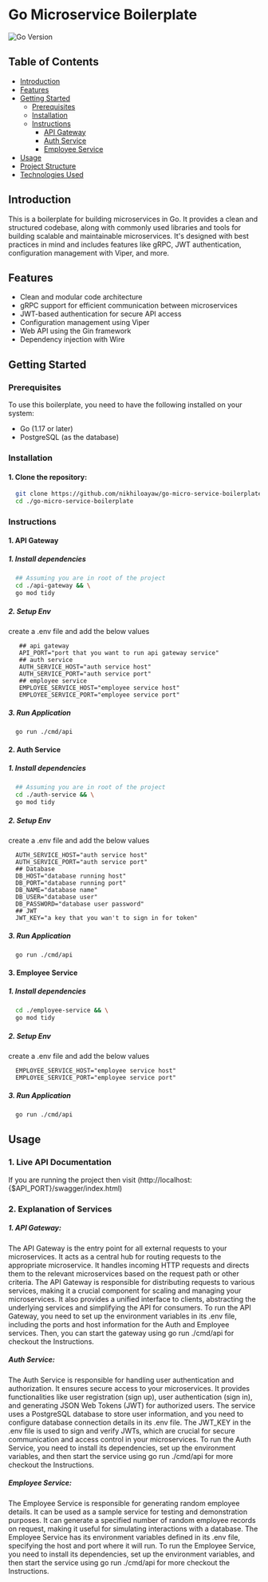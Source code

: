 # Go Microservice Boilerplate

![Go Version](https://img.shields.io/badge/Go-1.17-blue)

## Table of Contents

- [Introduction](#introduction)
- [Features](#features)
- [Getting Started](#getting-started)
  - [Prerequisites](#prerequisites)
  - [Installation](#installation)
  - [Instructions](#instructions)
    - [API Gateway](#api-gateway)
    - [Auth Service](#auth-service)
    - [Employee Service](#employee-service)
- [Usage](#usage)
- [Project Structure](#project-structure)
- [Technologies Used](#technologies-used)

## Introduction

This is a boilerplate for building microservices in Go. It provides a clean and structured codebase, along with commonly used libraries and tools for building scalable and maintainable microservices. It's designed with best practices in mind and includes features like gRPC, JWT authentication, configuration management with Viper, and more.

## Features

- Clean and modular code architecture
- gRPC support for efficient communication between microservices
- JWT-based authentication for secure API access
- Configuration management using Viper
- Web API using the Gin framework
- Dependency injection with Wire

## Getting Started

### Prerequisites

To use this boilerplate, you need to have the following installed on your system:

- Go (1.17 or later)
- PostgreSQL (as the database)

### Installation

  #### 1. Clone the repository:

  ```bash
    git clone https://github.com/nikhiloayaw/go-micro-service-boilerplate.git && \
    cd ./go-micro-service-boilerplate
  ```

### Instructions

  #### 1. API Gateway
  ##### 1. Install dependencies
  ```bash
    ## Assuming you are in root of the project
    cd ./api-gateway && \
    go mod tidy
  ```
  ##### 2. Setup Env
  create a .env file and add the below values
  ```.env
     ## api gateway
     API_PORT="port that you want to run api gateway service"
     ## auth service
     AUTH_SERVICE_HOST="auth service host"
     AUTH_SERVICE_PORT="auth service port"
     ## employee service
     EMPLOYEE_SERVICE_HOST="employee service host"
     EMPLOYEE_SERVICE_PORT="employee service port"
  ```
  ##### 3. Run Application
  ```bash
    go run ./cmd/api
  ```
  #### 2. Auth Service
  ##### 1. Install dependencies
  ```bash
    ## Assuming you are in root of the project
    cd ./auth-service && \
    go mod tidy
  ```
  ##### 2. Setup Env
  create a .env file and add the below values
  ```.env
    AUTH_SERVICE_HOST="auth service host"
    AUTH_SERVICE_PORT="auth service port"
    ## Database
    DB_HOST="database running host"
    DB_PORT="database running port"
    DB_NAME="database name"
    DB_USER="database user"
    DB_PASSWORD="database user password"
    ## JWT
    JWT_KEY="a key that you wan't to sign in for token"
  ```
  ##### 3. Run Application
  ```bash
    go run ./cmd/api
  ```
  #### 3. Employee Service
  ##### 1. Install dependencies
  ```bash
    cd ./employee-service && \
    go mod tidy
  ```
  ##### 2. Setup Env
  create a .env file and add the below values
  ```.env
    EMPLOYEE_SERVICE_HOST="employee service host"
    EMPLOYEE_SERVICE_PORT="employee service port"
  ```
  ##### 3. Run Application
  ```bash
    go run ./cmd/api
  ```

## Usage
### 1. Live API Documentation
If you are running the project then visit (http://localhost:{$API_PORT}/swagger/index.html)

### 2. Explanation of Services
##### 1. API Gateway:
The API Gateway is the entry point for all external requests to your microservices. It acts as a central hub for routing requests to the appropriate microservice.
It handles incoming HTTP requests and directs them to the relevant microservices based on the request path or other criteria.
The API Gateway is responsible for distributing requests to various services, making it a crucial component for scaling and managing your microservices.
It also provides a unified interface to clients, abstracting the underlying services and simplifying the API for consumers.
To run the API Gateway, you need to set up the environment variables in its .env file, including the ports and host information for the Auth and Employee services. Then, you can start the gateway using go run ./cmd/api for checkout the Instructions.

##### Auth Service:
The Auth Service is responsible for handling user authentication and authorization. It ensures secure access to your microservices.
It provides functionalities like user registration (sign up), user authentication (sign in), and generating JSON Web Tokens (JWT) for authorized users.
The service uses a PostgreSQL database to store user information, and you need to configure database connection details in its .env file.
The JWT_KEY in the .env file is used to sign and verify JWTs, which are crucial for secure communication and access control in your microservices.
To run the Auth Service, you need to install its dependencies, set up the environment variables, and then start the service using go run ./cmd/api for more checkout the Instructions.

##### Employee Service:
The Employee Service is responsible for generating random employee details. It can be used as a sample service for testing and demonstration purposes.
It can generate a specified number of random employee records on request, making it useful for simulating interactions with a database.
The Employee Service has its environment variables defined in its .env file, specifying the host and port where it will run.
To run the Employee Service, you need to install its dependencies, set up the environment variables, and then start the service using go run ./cmd/api for more checkout the Instructions.
